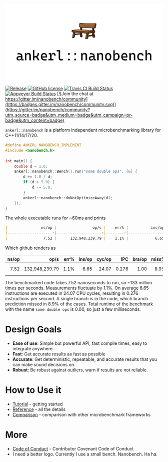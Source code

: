 <a id="top"></a>
![ankerl::nanobench logo](docs/logo-nanobench.png)

[![Release](https://img.shields.io/github/release/martinus/nanobench.svg)](https://github.com/martinus/nanobench/releases)
[![GitHub license](https://img.shields.io/github/license/martinus/nanobench.svg)](https://raw.githubusercontent.com/martinus/nanobench/master/LICENSE)
[![Travis CI Build Status](https://travis-ci.com/martinus/nanobench.svg?branch=master)](https://travis-ci.com/martinus/nanobench)
[![Appveyor Build Status](https://ci.appveyor.com/api/projects/status/github/martinus/nanobench?branch=master&svg=true)](https://ci.appveyor.com/project/martinus/nanobench)
[![Join the chat at https://gitter.im/nanobench/community](https://badges.gitter.im/nanobench/community.svg)](https://gitter.im/nanobench/community?utm_source=badge&utm_medium=badge&utm_campaign=pr-badge&utm_content=badge)

`ankerl::nanobench` is a platform independent microbenchmarking library for C++11/14/17/20.

```cpp
#define ANKERL_NANOBENCH_IMPLEMENT
#include <nanobench.h>

int main() {
    double d = 1.0;
    ankerl::nanobench::Bench().run("some double ops", [&] {
        d += 1.0 / d;
        if (d > 5.0) {
            d -= 5.0;
        }
        ankerl::nanobench::doNotOptimizeAway(d);
    });
}
```

The whole executable runs for ~60ms and prints

```markdown
|               ns/op |                op/s |    err% |          ins/op |          cyc/op |    IPC |         bra/op |   miss% |     total | benchmark
|--------------------:|--------------------:|--------:|----------------:|----------------:|-------:|---------------:|--------:|----------:|:----------
|                7.52 |      132,948,239.79 |    1.1% |            6.65 |           24.07 |  0.276 |           1.00 |    8.9% |      0.00 | `some double ops`
```

Which github renders as

|               ns/op |                op/s |    err% |          ins/op |          cyc/op |    IPC |         bra/op |   miss% |     total | benchmark
|--------------------:|--------------------:|--------:|----------------:|----------------:|-------:|---------------:|--------:|----------:|:----------
|                7.52 |      132,948,239.79 |    1.1% |            6.65 |           24.07 |  0.276 |           1.00 |    8.9% |      0.00 | `some double ops`

The benchmarked code takes 7.52 nanoseconds to run, so ~133 million times per seconds. Measurements fluctuate by 1.1%. 
On average 6.65 instructions are executed in 24.07 CPU cycles, resulting in 0.276 instructions per second. A single branch is in the code,
which branch prediction missed in 8.9% of the cases. Total runtime of the benchmark with the name `some double ops` is 0.00, so just a few milliseconds.

# Design Goals

* **Ease of use**: Simple but powerful API, fast compile times, easy to integrate anywhere.
* **Fast**: Get accurate results as fast as possible
* **Accurate**: Get deterministic, repeatable, and accurate results that you can make sound decisions on.
* **Robust**: Be robust against outliers, warn if results are not reliable.

# How to Use it

* [Tutorial](docs/tutorial.md#top) - getting started
* [Reference](docs/reference.md#top) - all the details
* [Comparison](docs/comparison.md#top) - comparison with other microbenchmark frameworks

# More

* [Code of Conduct](CODE_OF_CONDUCT.md) - Contributor Covenant Code of Conduct
* I need a better logo. Currently I use a small bench. Nanobench. Ha ha.

